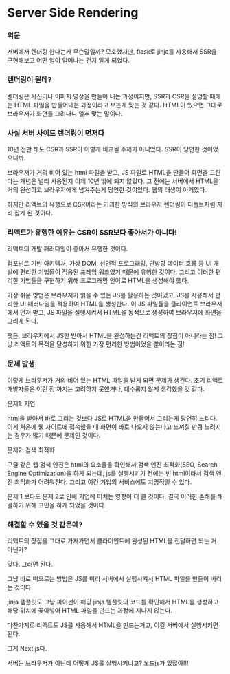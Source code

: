 # Server Side Rendering 

### 의문 

서버에서 렌더링 한다는게 무슨말일까? 모호했지만, flask로 jinja를 사용해서 SSR을 구현해보고 어떤 일이 일어나는 건지 알게 되었다. 

### 렌더링이 뭔데? 

렌더링은 사진이나 이미지 영상을 만들어 내는 과정이지만, SSR과 CSR을 설명할 때에는 HTML 파일을 만들어내는 과정이라고 보는게 맞는 것 같다. HTML이 있으면 그대로 브라우저가 화면을 그려내니 얼추 맞는 말이다.

### 사실 서버 사이드 렌더링이 먼저다

10년 전만 해도 CSR과 SSR이 이렇게 비교될 주제가 아니었다. SSR이 당연한 것이었으니까.

브라우저가 거의 비어 있는 html 파일을 받고, JS 파일로 HTML을 만들어 화면을 그린다는 개념은 널리 사용된지 이제 10년 밖에 되지 않았다. 그 전에는 서버에서 HTML을 거의 완성하고 브라우저에게 넘겨주는게 당연한 것이었다. 웹의 태생이 이거였다.

하지만 리액트의 유행으로 CSR이라는 기괴한 방식의 브라우저 렌더링이 디폴트처럼 자리 잡게 된 것이다. 

### 리액트가 유행한 이유는 CSR이 SSR보다 좋아서가 아니다!

리액트의 개발 패러다임이 좋아서 유행한 것이다. 

컴포넌트 기반 아키텍처, 가상 DOM, 선언적 프로그래밍, 단방향 데이터 흐름 등 UI 개발에 편리한 기법들이 적용된 프레임 워크였기 때문에 유행한 것이다. 그리고 이러한 편리한 기법들을 구현하기 위해 프로그래밍 언어로 HTML을 생성해야 했다. 

가장 쉬운 방법은 브라우저가 읽을 수 있는 JS를 활용하는 것이었고, JS를 사용해서 편리한 UI 패러다임을 적용하여 HTML을 생성한다. 이 JS 파일들을 클라이언트 브라우저에서 먼저 받고, JS 파일을 실행시켜서 HTML을 동적으로 생성하여 브라우저에 화면을 그리게 된다.

쨋든, 브라우저에서 JS만 받아서 HTML을 완성하는건 리액트의 장점이 아니라는 점! 그냥 리액트의 목적을 달성하기 위한 가장 편리한 방법이었을 뿐이라는 점!

### 문제 발생 

이렇게 브라우저가 거의 비어 있는 HTML 파일을 받게 되면 문제가 생긴다. 초기 리액트 개발자들은 이런 점 까지는 고려하지 못했거나, 대수롭지 않게 생각했을 것 같다.

문제1: 지연

html을 받아서 바로 그리는 것보다 JS로 HTML을 만들어서 그리는게 당연히 느리다. 이게 처음에 웹 사이트에 접속했을 때 화면이 바로 나오지 않는다고 느껴질 만큼 느려지는 경우가 많기 때문에 문제인 것이다. 

문제2: 검색 최적화

구글 같은 웹 검색 엔진은 html의 요소들을 확인해서 검색 엔진 최적화(SEO, Search Engine Optimization)을 하게 되는데, js를 실행시키기 전에는 빈 html이라서 검색 엔진 최적화가 어려워진다. 그리고 이건 기업의 서비스에도 치명적일 수 있다. 

문제 1 보다도 문제 2로 인해 기업에 미치는 영향이 더 클 것이다. 결국 이러한 손해를 해결하기 위해 고민을 하게 되었을 것이다. 


### 해결할 수 있을 것 같은데? 

리액트의 장점을 그대로 가져가면서 클라이언트에 완성된 HTML을 전달하면 되는 거 아닌가? 

맞다. 그러면 된다. 

그냥 바로 떠오르는 방법은 JS를 미리 서버에서 실행시켜서 HTML 파일을 만들어 버리는 것이다. 

jinja 템플릿도 그냥 파이썬이 해당 jinja 템플릿의 코드를 확인해서 HTML을 생성하고 해당 위치에 꽂아넣어 HTML 파일을 만드는 과정에 지나지 않는다. 

마찬가지로 리액트도 JS를 사용해서 HTML을 만드는거고, 이걸 서버에서 실행시키면 된다. 

그게 Next.js다.

서버는 브라우저가 아닌데 어떻게 JS를 실행시키냐고? 노드js가 있잖아!!! 

